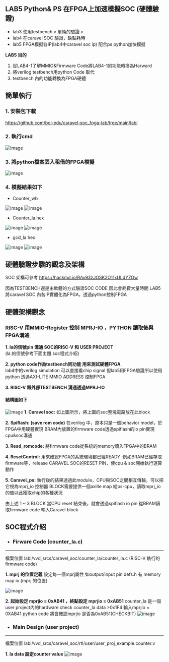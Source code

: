 ## **LAB5 Python& PS 在FPGA上加速模擬SOC (硬體驗證)**

* lab3 使用testbench.v 單純的驗證.v
* lab4 在caravel SOC 驗證，缺點耗時
* lab5 FPGA模擬各IP(lab4中caravel soc ip) 配合ps python加快模擬

**LAB5 目的**  
1. 從LAB4-1了解MMIO&Firmware Code將LAB4-1的功能轉換為Harward
2. 將verilog testbench用python Code 取代
3. testbench 內的功能轉換為FPGA硬體


## **簡單執行**
### 1. 安裝包下載
https://github.com/bol-edu/caravel-soc_fpga-lab/tree/main/labi
### 2. 執行cmd
![image](https://hackmd.io/_uploads/ByEiIT0ra.png)
### 3. 將python檔案丟入租借的FPGA模擬
![image](https://hackmd.io/_uploads/ryrHPaCra.png)
### 4. 模擬結果如下
* Counter_wb

 ![image](https://hackmd.io/_uploads/ryYV_aAST.png)
 ![image](https://hackmd.io/_uploads/r1bfYTCB6.png)


* Counter_la.hex

![image](https://hackmd.io/_uploads/HyGf20CB6.png)
![image](https://hackmd.io/_uploads/rkczhRABp.png)

* gcd_la.hex

![image](https://hackmd.io/_uploads/SkeN2C0Sp.png)
![image](https://hackmd.io/_uploads/BJnIaCRSa.png)
   
   
## **硬體驗證步驟的觀念及架構**
SOC 架構可參考  https://hackmd.io/RAv93zJOSK2O11xULdYZOw

因為TESTBENCH還是由軟體的方式驗證SOC CODE 因此會耗費大量時間
LAB5將caravel SOC 內各IP實體化為FPGA，透過python控制FPGA 


## **硬體架構觀念**
### **RISC-V 用MMIO-Register 控制 MPRJ-IO ，PYTHON 讀取後與FPGA溝通**
**1. la的信號pin 溝通 SOC的RISC-V 和 USER PROJECT**  
 (la 的信號參考下面主題 soc程式介紹) 
 
**2. python code作為testbench同功能 用來測試硬體FPGA**  
 lab4中的verilog simulation 可以直接看chip signal
 但lab5用FPGA驗證所以使用python 透過AXI-LITE MMIO ADDRESS 控制FPGA

**3. RISC-V 跟外部TESTBENCH 溝通透過MPRJ-IO**  
  

#### 結構圖如下

![image](https://hackmd.io/_uploads/BJqScE1Ua.png)
**1. Caravel soc:**
如上圖所示，將上圖的soc整塊電路放在此block

**2. Spiflash: (save rom code)**
在verilog 中，原本只是一個behavior model，於FPGA中用硬體實現
BRAM內放置的firmware code透過spiflash的io pin實現cpu&soc溝通

**3. Read_romcode:**
將firmware code從系統的memory讀入FPGA中的BRAM

**4. ResetControl:**
用來確認FPGA的系統環境都已經READY :例如BRAM已經存取firmware等，release CARAVEL SOC的RESET PIN，使cpu & soc開始執行運算動作

**5. Caravel_ps:**
執行後的結果透過此module，CPU與SOC之間相互傳輸，可以把它視為mprj_io 控制器
BLOCK需要提供一個axlite map 給ps-cpu，讀取mprj_io的值以此獲取chip的各種狀況

由上述 1 ~ 3 BLOCK
當CPU reset 結束後，就會透過spiflash io pin 從BRAM讀取firmware code 輸入Caravel block

## **SOC程式介紹**
* ### **Firware Code (counter_la.c)**

---

檔案位置
 labi/vvd_srcs/caravel_soc/counter_la/counter_la.c (RISC-V 執行的 firmware code)   
 
**1. mprj 的位置定義**
設定每一個mprj屬性 如output/input pin
defs.h 有 memory map io (mprj 的位置)

![image](https://hackmd.io/_uploads/Bk40nHJUa.png)


**2. 起始設定  mprjio = 0xAB41 ，終點設定  mprjio = 0xAB51**
counter_la 是一個user project內的hardware
check counter_la data >0x1F4 輸入mprjio = 0XAB41
python code 將會確認mprjio 是否為0xAB51(CHECKBIT)
![image](https://hackmd.io/_uploads/ryv42SJUp.png)  

* ### **Main Design (user project)**

---
檔案位置
labi/vvd_srcs/caravel_soc/rtl/user/user_proj_example.counter.v    

**1. la data 設定counter value**
![image](https://hackmd.io/_uploads/HyKyP8kLp.png)



























